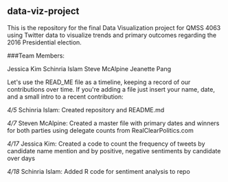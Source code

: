 ## data-viz-project
This is the repository for the final Data Visualization project for QMSS 4063 using Twitter data to visualize trends and primary outcomes regarding the 2016 Presidential election.

###Team Members:

Jessica Kim
Schinria Islam
Steve McAlpine
Jeanette Pang

Let's use the READ_ME file as a timeline, keeping a record of our contributions over time. If you're adding a file just insert your name, date, and a small intro to a recent contribution:

*4/5*
Schinria Islam: Created repository and README.md

*4/7*
Steven McAlpine: Created a master file with primary dates and winners for both parties using delegate counts from RealClearPolitics.com

*4/17*
Jessica Kim: Created a code to count the frequency of tweets by candidate name mention and by positive, negative sentiments by candidate over days

*4/18*
Schinria Islam: Added R code for sentiment analysis to repo

